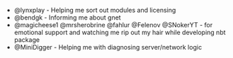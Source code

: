 * @lynxplay - Helping me sort out modules and licensing
* @bendgk - Informing me about gnet
* @magicheese1 @mrsherobrine @fahlur @Felenov @SNokerYT - for emotional support and watching me rip out my hair while developing nbt package
* @MiniDigger - Helping me with diagnosing server/network logic
